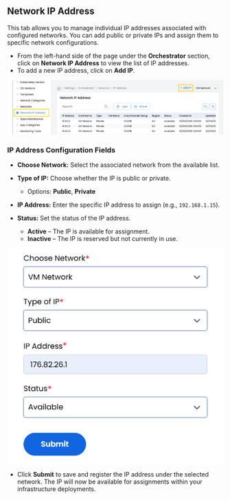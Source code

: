 ## Network IP Address

This tab allows you to manage individual IP addresses associated with configured networks. You can add public or private IPs and assign them to specific network configurations.

- From the left-hand side of the page under the **Orchestrator** section, click on **Network IP Address** to view the list of IP addresses.
- To add a new IP address, click on **Add IP**.

![Cloud Services](images/nc_7.png)

### IP Address Configuration Fields

- **Choose Network:** Select the associated network from the available list.
- **Type of IP:** Choose whether the IP is public or private.
  - Options: **Public**, **Private**
- **IP Address:** Enter the specific IP address to assign (e.g., `192.168.1.15`).

- **Status:** Set the status of the IP address.
  - **Active** – The IP is available for assignment.
  - **Inactive** – The IP is reserved but not currently in use.

![Cloud Services](images/nc_8.png)

- Click **Submit** to save and register the IP address under the selected network. The IP will now be available for assignments within your infrastructure deployments.

